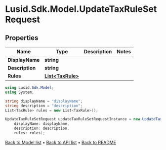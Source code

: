 # Lusid.Sdk.Model.UpdateTaxRuleSetRequest

## Properties

Name | Type | Description | Notes
------------ | ------------- | ------------- | -------------
**DisplayName** | **string** |  | 
**Description** | **string** |  | 
**Rules** | [**List&lt;TaxRule&gt;**](TaxRule.md) |  | 

```csharp
using Lusid.Sdk.Model;
using System;

string displayName = "displayName";
string description = "description";
List<TaxRule> rules = new List<TaxRule>();

UpdateTaxRuleSetRequest updateTaxRuleSetRequestInstance = new UpdateTaxRuleSetRequest(
    displayName: displayName,
    description: description,
    rules: rules);
```

[Back to Model list](../README.md#documentation-for-models) &#8226; [Back to API list](../README.md#documentation-for-api-endpoints) &#8226; [Back to README](../README.md)
